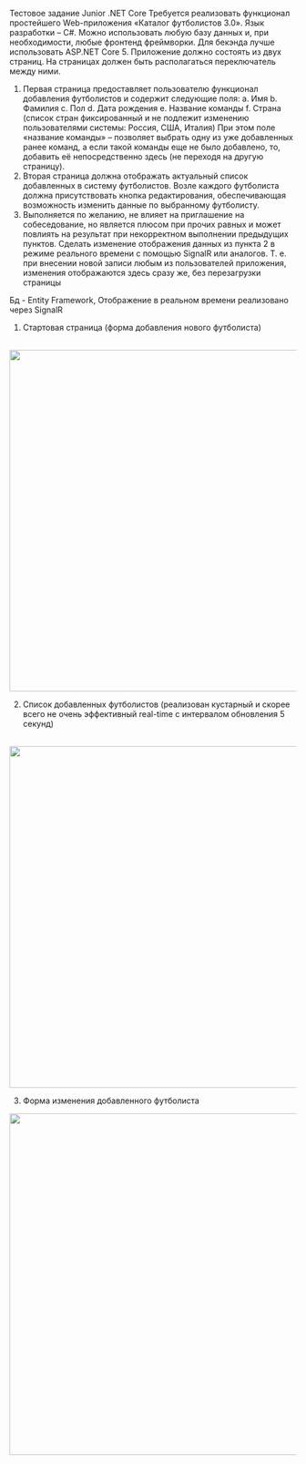 Тестовое задание Junior .NET Core
Требуется реализовать функционал простейшего Web-приложения «Каталог футболистов 3.0».
Язык разработки – C#. Можно использовать любую базу данных и, при необходимости, любые
фронтенд фреймворки. Для бекэнда лучше использовать ASP.NET Core 5.
Приложение должно состоять из двух страниц. На страницах должен быть располагаться
переключатель между ними.
1. Первая страница предоставляет пользователю функционал добавления футболистов и
содержит следующие поля:
a. Имя
b. Фамилия
c. Пол
d. Дата рождения
e. Название команды
f. Страна (список стран фиксированный и не подлежит изменению пользователями
системы: Россия, США, Италия)
При этом поле «название команды» – позволяет выбрать одну из уже добавленных ранее
команд, а если такой команды еще не было добавлено, то, добавить её непосредственно
здесь (не переходя на другую страницу).
2. Вторая страница должна отображать актуальный список добавленных в систему
футболистов. Возле каждого футболиста должна присутствовать кнопка редактирования,
обеспечивающая возможность изменить данные по выбранному футболисту.
3. Выполняется по желанию, не влияет на приглашение на собеседование, но является
плюсом при прочих равных и может повлиять на результат при некорректном
выполнении предыдущих пунктов.
Сделать изменение отображения данных из пункта 2 в режиме реального времени с
помощью SignalR или аналогов. Т. е. при внесении новой записи любым из пользователей
приложения, изменения отображаются здесь сразу же, без перезагрузки страницы

Бд - Entity Framework, Отображение в реальном времени реализовано через SignalR

1) Стартовая страница (форма добавления нового футболиста)<br /><br />
<img src="https://user-images.githubusercontent.com/79642783/232328503-b997a126-6ecf-4711-bf28-83e64e910885.png" width="600">

<br />

2) Список добавленных футболистов (реализован кустарный и скорее всего не очень эффективный real-time с интервалом обновления 5 секунд) 

<br />

<img src="https://user-images.githubusercontent.com/79642783/232328543-0ea5833d-2d61-48fa-989b-ada4557aecd0.png" width="600">

<br />

3) Форма изменения добавленного футболиста

<img src="https://user-images.githubusercontent.com/79642783/232328557-582c0cce-e47c-4814-97cd-3b5e5087fe37.png" width="600">

<br />
